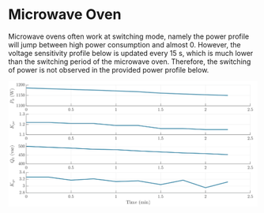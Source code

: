 # Microwave Oven
Microwave ovens often work at switching mode, namely the power profile will jump between high power consumption and almost 0. However, the voltage sensitivity profile below is updated every 15 s, which is much lower than the switching period of the microwave oven. Therefore, the switching of power is not observed in the provided power profile below.

![MicrowaveOven](../z_Sensitivity_img/MicrowaveOven.svg)
